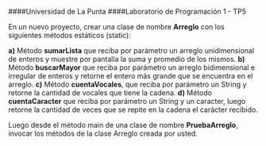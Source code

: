 ####Universidad de La Punta
####Laboratorio de Programación 1 - TP5

En un nuevo proyecto, crear una clase de nombre **Arreglo** con los siguientes métodos 
estáticos (static):

**a)** Método **sumarLista** que reciba por parámetro un arreglo unidimensional de 
enteros y muestre por pantalla la suma y promedio de los mismos.
**b)** Método **buscarMayor** que reciba por parámetro un arreglo bidimensional e 
irregular de enteros y retorne el entero más grande que se encuentra en el arreglo.
**c)** Método **cuentaVocales**, que reciba por parámetro un String y retorne la cantidad 
de vocales que tiene la cadena.
**d)** Método **cuentaCaracter** que reciba por parámetro un String y un caracter, luego 
retorne la cantidad de veces que se repite en la cadena el carácter recibido.

Luego desde el método main de una clase de nombre **PruebaArreglo**, invocar los métodos 
de la clase Arreglo creada por usted.
